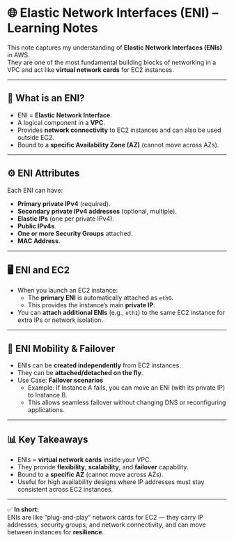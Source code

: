 # 🌐 Elastic Network Interfaces (ENI) – Learning Notes

This note captures my understanding of **Elastic Network Interfaces (ENIs)** in AWS.  
They are one of the most fundamental building blocks of networking in a VPC and act like **virtual network cards** for EC2 instances.

---

## 🧩 What is an ENI?
- ENI = **Elastic Network Interface**.  
- A logical component in a **VPC**.  
- Provides **network connectivity** to EC2 instances and can also be used outside EC2.  
- Bound to a **specific Availability Zone (AZ)** (cannot move across AZs).  

---

## ⚙️ ENI Attributes
Each ENI can have:
- **Primary private IPv4** (required).  
- **Secondary private IPv4 addresses** (optional, multiple).  
- **Elastic IPs** (one per private IPv4).  
- **Public IPv4s**.  
- **One or more Security Groups** attached.  
- **MAC Address**.  

---

## 🖥️ ENI and EC2
- When you launch an EC2 instance:  
  - The **primary ENI** is automatically attached as `eth0`.  
  - This provides the instance’s main **private IP**.  
- You can **attach additional ENIs** (e.g., `eth1`) to the same EC2 instance for extra IPs or network isolation.  

---

## 🔄 ENI Mobility & Failover
- ENIs can be **created independently** from EC2 instances.  
- They can be **attached/detached on the fly**.  
- Use Case: **Failover scenarios**  
  - Example: If Instance A fails, you can move an ENI (with its private IP) to Instance B.  
  - This allows seamless failover without changing DNS or reconfiguring applications.  

---

## 📊 Key Takeaways
- ENIs = **virtual network cards** inside your VPC.  
- They provide **flexibility**, **scalability**, and **failover** capability.  
- Bound to a **specific AZ** (cannot move across AZs).  
- Useful for high availability designs where IP addresses must stay consistent across EC2 instances.  

---

✅ **In short:**  
ENIs are like “plug-and-play” network cards for EC2 — they carry IP addresses, security groups, and network connectivity, and can move between instances for **resilience**.